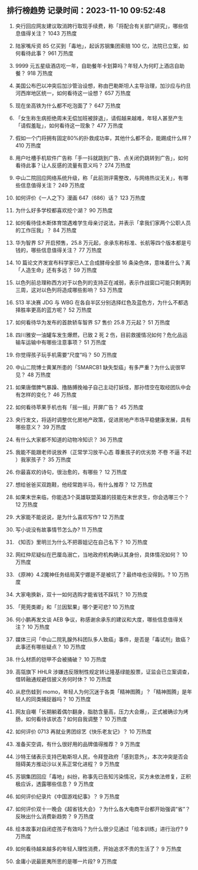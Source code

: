 
## 排行榜趋势 记录时间：2023-11-10 09:52:48
  
  1. 央行回应网友建议取消跨行取现手续费，称「将配合有关部门研究」，哪些信息值得关注？ 1043 万热度
    
  2. 陆家嘴斥资 85 亿买到「毒地」，起诉苏钢集团索赔 100 亿，法院已立案，如何看待此事？ 961 万热度
    
  3. 9999 元五星级酒店吃一年，自助餐年卡划算吗？年轻人为何盯上酒店自助餐？ 918 万热度
    
  4. 美国公布巴以冲突后加沙管治设想，称由巴勒斯坦人主导治理，加沙应与约旦河西岸地区统一，如何看待这一设想？ 657 万热度
    
  5. 现在坐高铁为什么都不吃泡面了？ 647 万热度
    
  6. 「女生称生病拒绝周末无偿加班被辞退」，请假越来越难，年轻人甚至产生「请假羞耻」，如何看待这一现象？ 477 万热度
    
  7. 假如一个门将拥有固定80%的扑救成功率，其他什么都不会，能踢成什么样？ 410 万热度
    
  8. 用户吐槽手机软件广告称「手一抖就跳到广告、点关闭仍跳转到广告」，如何看待此事？让人反感的流量有意义吗？ 274 万热度
    
  9. 中山二院回应网络系统升级，称「此前测评需整改，与网络热议无关」，有哪些信息值得关注？ 249 万热度
    
  10. 如何评价《一人之下》漫画 647（686）话？ 123 万热度
    
  11. 为什么好多学校都喜欢挖个湖？ 90 万热度
    
  12. 如何看待佳木斯体育馆遇难学生母亲讨说法，并表示「拿我们家两个公职人员的工作压我」？ 84 万热度
    
  13. 华为智界 S7 开启预售，25.8 万元起，余承东称标准、长航等四个版本都是亏钱的，哪些信息值得关注？ 77 万热度
    
  14. 10 篇论文齐发宣布科学家已人工合成酵母全部 16 条染色体，意味着什么？离「人造生命」还有多远？ 59 万热度
    
  15. 以色列前总理称西方对于以色列的支持正在减弱，表示作战窗口可能只剩两到三周，这对以色列将造成哪些影响？ 53 万热度
    
  16. S13 半决赛 JDG 与 WBG 在各自半区分别选择红色及蓝色方，为什么不都选择胜率更高的蓝方呢？ 52 万热度
    
  17. 如何看待华为发布的首款轿车智界 S7 售价 25.8 万元起？ 51 万热度
    
  18. 四川雅安一油罐车发生爆燃，已致 2 死 2 伤，目前救援情况如何？危化品运输车运输中有哪些注意事项？ 51 万热度
    
  19. 你觉得孩子玩手机需要“尺度”吗？ 50 万热度
    
  20. 中山二院博士黄某所患的「SMARCB1 缺失型癌」有多严重？为什么说很罕见？ 48 万热度
    
  21. 如果唐僧脾气暴躁、撸胳膊挽袖子自己主动打妖怪，那孙悟空在取经团队中会有怎样的变化？ 46 万热度
    
  22. 如何看待苹果手机也有「摇一摇」开屏广告？ 45 万热度
    
  23. 央行发文，将适时调整优化房地产政策，促进房地产市场平稳健康发展，具有哪些意义？ 39 万热度
    
  24. 有什么大家都不知道的动物冷知识？ 36 万热度
    
  25. 我能不能跟老师说放养（正常学习放平心态 尊重孩子的优劣势 不卷 不逼 不赶  ）我家孩子？ 35 万热度
    
  26. 你最喜欢的诗句，很治愈的，有哪些？ 12 万热度
    
  27. 想给爸爸买双跑鞋，他经常跑半马，有什么推荐？ 12 万热度
    
  28. 如果末世来临，你能选3个英雄联盟英雄的技能在末世求生，你会选哪三个？ 12 万热度
    
  29. 大家能不能说说，是为什么喜欢写作? 12 万热度
    
  30. 写小说没有故事情节怎么办? 11 万热度
    
  31. 《知否》里明兰为什么不把蓉姐记在自己名下？ 10 万热度
    
  32. 网红仲尼疑似在巴厘岛溺亡，当地政府机构确认其身份，具体情况如何？ 10 万热度
    
  33. 《原神》4.2魔神任务结局芙宁娜是不是被坑了？最终啥也没得到。? 10 万热度
    
  34. 大家电换新，双十一如何选购才能省钱不踩坑？ 10 万热度
    
  35. 「莞莞类卿」和「兰因絮果」哪个更可悲? 10 万热度
    
  36. 何小鹏再发文谈 AEB 争议，称感谢余承东的建议和大度，哪些信息值得关注？ 10 万热度
    
  37. 媒体三问「中山二院乳腺外科团队多人致癌」事件，是否是「毒试剂」致癌？此事还有哪些疑点？ 10 万热度
    
  38. 什么材质的铠甲不会被捅破？ 10 万热度
    
  39. 高瓴旗下 HHLR 涉嫌违反限制性规定转让隆基绿能股票，证监会已立案调查，借转融通规避信披义务何时休？ 10 万热度
    
  40. 从悲伤蛙到 momo，年轻人为何沉迷于各类「精神图腾」？「精神图腾」是年轻人的同类捕捉器吗？ 10 万热度
    
  41. 网友自嘲「长期躺着偶尔翻身，脂肪含量高，压力大会爆」，正式被确诊为烤肠，如何看待该状态？如何自我调整？ 10 万热度
    
  42. 如何评价 0713 再就业男团综艺《快乐老友记》？ 10 万热度
    
  43. 准备买空调，有什么很好用的品牌值得推荐？ 9 万热度
    
  44. 沙特王储表示支持巴勒斯坦人民，令拜登政府「感到意外」，本次冲突是否会阻碍美方推动沙以关系正常化进程？ 9 万热度
    
  45. 苏钢集团回应「毒地」纠纷，称事先已告知污染情况，买方未依法修复，正积极应诉，透露哪些信息？ 9 万热度
    
  46. 如何评价纪录片《中国游戏纪事》？ 9 万热度
    
  47. 如何评价双十一晚会《超省钱大会》？为什么各大电商平台都开始强调“省”？反映出什么消费新趋势？ 9 万热度
    
  48. 绘本故事对自闭症孩子有效吗？为什么很少见通过「绘本训练」进行治疗? 9 万热度
    
  49. 如何看待越来越多的年轻人理性消费，开始追求不贵的生活了？ 9 万热度
    
  50. 金庸小说最匪夷所思的是哪一片段? 9 万热度
    
